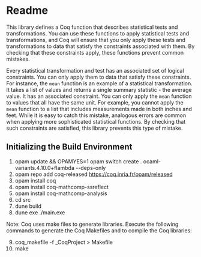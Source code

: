Readme
======

This library defines a Coq function that describes statistical tests and transformations. You can use these functions to apply statistical tests and transformations, and Coq will ensure that you only apply these tests and transformations to data that satisfy the constraints associated with them. By checking that these constraints apply, these functions prevent common mistakes.

Every statistical transformation and test has an associated set of logical constraints. You can only apply them to data that satisfy these constraints. For instance, the `mean` function is an example of a statistical transformation. It takes a list of values and returns a single summary statistic - the average value. It has an associated constraint. You can only apply the `mean` function to values that all have the same unit. For example, you cannot apply the `mean` function to a list that includes measurements made in both inches and feet. While it is easy to catch this mistake, analogous errors are common when applying more sophisticated statistical functions. By checking that such constraints are satisfied, this library prevents this type of mistake.

Initializing the Build Environment
----------------------------------

1. opam update && OPAMYES=1 opam switch create . ocaml-variants.4.10.0+flambda --deps-only
2. opam repo add coq-released https://coq.inria.fr/opam/released
3. opam install coq
4. opam install coq-mathcomp-ssreflect
5. opam install coq-mathcomp-analysis
6. cd src
7. dune build
8. dune exe ./main.exe

Note: Coq uses make files to generate libraries. Execute the following commands to generate the Coq Makefiles and to compile the Coq libraries:

9. coq_makefile -f _CoqProject > Makefile
10. make
